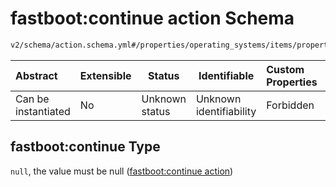 # fastboot:continue action Schema

```txt
v2/schema/action.schema.yml#/properties/operating_systems/items/properties/steps/items/properties/actions/items/oneOf/11/properties/fastboot:continue
```




| Abstract            | Extensible | Status         | Identifiable            | Custom Properties | Additional Properties | Access Restrictions | Defined In                                                           |
| :------------------ | ---------- | -------------- | ----------------------- | :---------------- | --------------------- | ------------------- | -------------------------------------------------------------------- |
| Can be instantiated | No         | Unknown status | Unknown identifiability | Forbidden         | Allowed               | none                | [device.schema.json\*](../device.schema.json "open original schema") |

## fastboot:continue Type

`null`, the value must be null ([fastboot:continue action](device-properties-operating-systems-operating-system-properties-steps-step-properties-group-step-action-oneof-fastbootcontinue-action-properties-fastbootcontinue-action.md))
